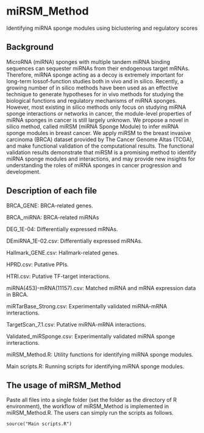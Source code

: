 # miRSM_Method
Identifying miRNA sponge modules using biclustering and regulatory scores

## Background
MicroRNA (miRNA) sponges with multiple tandem miRNA binding sequences can sequester miRNAs from their endogenous target mRNAs. Therefore, miRNA sponge acting as a decoy is extremely important for long-term lossof-function studies both in vivo and in silico. Recently, a growing number of in silico methods have been used as an effective technique to generate hypotheses for in vivo methods for studying the biological functions and regulatory mechanisms of miRNA sponges. However, most existing in silico methods only focus on studying miRNA sponge interactions or networks in cancer, the module-level properties of miRNA sponges in cancer is still largely unknown. We propose a novel in silico method, called miRSM (miRNA Sponge Module) to infer miRNA sponge modules in breast cancer. We apply miRSM to the breast invasive carcinoma (BRCA) dataset provided by The Cancer Genome Altas (TCGA), and make functional validation of the computational results. The functional validation results demonstrate that miRSM is a promising method to identify miRNA sponge modules and interactions, and may provide new insights for understanding the roles of miRNA sponges in cancer progression and development.

## Description of each file
BRCA_GENE: BRCA-related genes.

BRCA_miRNA: BRCA-related miRNAs

DEG_1E-04: Differentially expressed mRNAs.

DEmiRNA_1E-02.csv: Differentially expressed miRNAs.

Hallmark_GENE.csv: Hallmark-related genes.

HPRD.csv: Putative PPIs.

HTRI.csv: Putative TF-target interactions.

miRNA(453)-mRNA(11157).csv: Matched miRNA and mRNA expression data in BRCA.

miRTarBase_Strong.csv: Experimentally validated miRNA-mRNA inrteractions.

TargetScan_7.1.csv: Putative miRNA-mRNA interactions.

Validated_miRSponge.csv: Experimentally validated miRNA sponge inrteractions.

miRSM_Method.R: Utility functions for identifying miRNA sponge modules.

Main scripts.R: Running scripts for identifying miRNA sponge modules.

## The usage of miRSM_Method
Paste all files into a single folder (set the folder as the directory of R environment), the workflow of miRSM_Method is implemented in miRSM_Method.R. The users can simply run the scripts as follows.

```{r echo=FALSE, results='hide', message=FALSE}
source("Main scripts.R")
```
